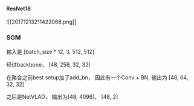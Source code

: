 
#### ResNet18

![[20171213211422068.png]]

### SGM

输入是 \[batch_size * 12, 3, 512, 512]

经过backbone， \[48, 256, 32, 32]

在聚合之前best setup加了add_bn， 因此有一个Conv + BN, 输出为 \[48, 64, 32, 32]

之后是NetVLAD， 输出为\[48, 4096]， \[48, 2]